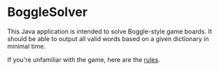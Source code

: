 # BoggleSolver

This Java application is intended to solve Boggle-style game boards. It should be able to output all valid words based on a given dictionary in minimal time.

If you're unfamiliar with the game, here are the [rules](https://en.wikipedia.org/?title=Boggle#Rules).